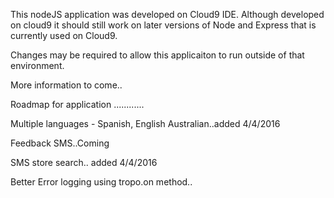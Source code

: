 
This nodeJS application was developed on Cloud9 IDE. Although developed on cloud9 it should still work on later versions of Node and Express that is currently used on Cloud9.

Changes may be required to allow this applicaiton to run outside of that environment.

More information to come..

Roadmap for application
............

Multiple languages - Spanish, English Australian..added 4/4/2016

Feedback SMS..Coming

SMS store search.. added 4/4/2016

Better Error logging using tropo.on method..


